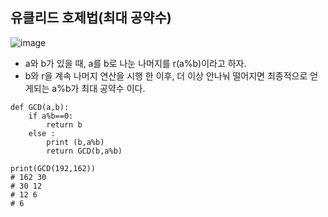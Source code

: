 ## 유클리드 호제법(최대 공약수) ## 

![image](https://user-images.githubusercontent.com/63600953/119610832-cfdee400-be34-11eb-8578-0e0b95c75fb2.png)

* a와 b가 있을 때, a를 b로 나눈 나머지를 r(a%b)이라고 하자. 
* b와 r을 계속 나머지 연산을 시행 한 이후, 더 이상 안나눠 떨어지면 최종적으로 얻게되는 a%b가 최대 공약수 이다. 

```
def GCD(a,b):
    if a%b==0:
        return b
    else :
        print (b,a%b)
        return GCD(b,a%b)

print(GCD(192,162))
# 162 30
# 30 12
# 12 6
# 6

```
